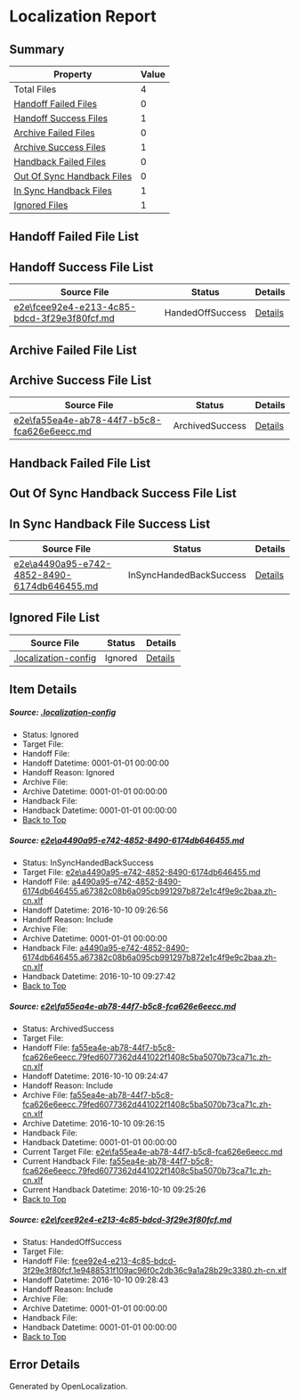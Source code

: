 # <a name='report-top'></a> Localization Report

## Summary
 Property | Value 
 -------- | ----- 
 Total Files | 4
[ Handoff Failed Files ](#handoff-failed-list)| 0
[ Handoff Success Files ](#handoff-success-list)| 1
[ Archive Failed Files ](#archive-failed-list)| 0
[ Archive Success Files ](#archive-success-list)| 1
[ Handback Failed Files ](#handback-failed-list)| 0
[ Out Of Sync Handback Files ](#outofsync-handback-success-list)| 0
[ In Sync Handback Files ](#insync-handback-success-list)| 1
[ Ignored Files ](#ignored-list)| 1

## <a name='handoff-failed-list'></a> Handoff Failed File List

## <a name='handoff-success-list'></a> Handoff Success File List
 Source File | Status | Details 
 ----------- | ------ | ------- 
 [e2e\fcee92e4-e213-4c85-bdcd-3f29e3f80fcf.md](https://github.com/OpenLocalizationTestOrg/ol-test0/blob/ccd18e1b8a205786de269128b523747fb99a85c4/e2e/fcee92e4-e213-4c85-bdcd-3f29e3f80fcf.md) | HandedOffSuccess | [Details](#d9e43d8015f7207fe71ef85095b58e262893b4f63)

## <a name='archive-failed-list'></a> Archive Failed File List

## <a name='archive-success-list'></a> Archive Success File List
 Source File | Status | Details 
 ----------- | ------ | ------- 
 [e2e\fa55ea4e-ab78-44f7-b5c8-fca626e6eecc.md](https://github.com/OpenLocalizationTestOrg/ol-test0/blob/774c20811d9d59ac5bebe1a17cb9a25f48cdfe65/e2e/fa55ea4e-ab78-44f7-b5c8-fca626e6eecc.md) | ArchivedSuccess | [Details](#7cadef752d3849cca7ed08d0047c54ff858be3b92)

## <a name='handback-failed-list'></a> Handback Failed File List

## <a name='outofsync-handback-success-list'></a> Out Of Sync Handback Success File List

## <a name='insync-handback-success-list'></a> In Sync Handback File Success List
 Source File | Status | Details 
 ----------- | ------ | ------- 
 [e2e\a4490a95-e742-4852-8490-6174db646455.md](https://github.com/OpenLocalizationTestOrg/ol-test0/blob/635837ce8a0cc0e2ffbcb2fec25d1732bd2fef70/e2e/a4490a95-e742-4852-8490-6174db646455.md) | InSyncHandedBackSuccess | [Details](#5be35f5fb815c86ee6e950f26c27f9c60545d2791)

## <a name='ignored-list'></a> Ignored File List
 Source File | Status | Details 
 ----------- | ------ | ------- 
 [.localization-config](https://github.com/OpenLocalizationTestOrg/ol-test0/blob/ccd18e1b8a205786de269128b523747fb99a85c4/.localization-config) | Ignored | [Details](#c268a05ecaa7ec85942ed632c29928ee5bd6da8d0)

## Item Details
##### <a name='c268a05ecaa7ec85942ed632c29928ee5bd6da8d0'></a> Source: [.localization-config](https://github.com/OpenLocalizationTestOrg/ol-test0/blob/ccd18e1b8a205786de269128b523747fb99a85c4/.localization-config)
* Status: Ignored
* Target File: 
* Handoff File: 
* Handoff Datetime: 0001-01-01 00:00:00
* Handoff Reason: Ignored
* Archive File: 
* Archive Datetime: 0001-01-01 00:00:00
* Handback File: 
* Handback Datetime: 0001-01-01 00:00:00
* [Back to Top](#report-top)

##### <a name='5be35f5fb815c86ee6e950f26c27f9c60545d2791'></a> Source: [e2e\a4490a95-e742-4852-8490-6174db646455.md](https://github.com/OpenLocalizationTestOrg/ol-test0/blob/635837ce8a0cc0e2ffbcb2fec25d1732bd2fef70/e2e/a4490a95-e742-4852-8490-6174db646455.md)
* Status: InSyncHandedBackSuccess
* Target File: [e2e\a4490a95-e742-4852-8490-6174db646455.md](https://github.com/OpenLocalizationTestOrg/ol-test0-zhcn/blob/d06277e5eed3e114da11587f63e25da7ecff8fbc/e2e/a4490a95-e742-4852-8490-6174db646455.md)
* Handoff File: [a4490a95-e742-4852-8490-6174db646455.a67382c08b6a095cb991297b872e1c4f9e9c2baa.zh-cn.xlf](https://github.com/OpenLocalizationTestOrg/ol-test0-handoff/blob/5be31bd568ed9c586d2b9d7fdff54214e4fd22de/ol-handoff/OpenLocalizationTestOrg/ol-test0-zhcn/qimu/ht/a4490a95-e742-4852-8490-6174db646455.a67382c08b6a095cb991297b872e1c4f9e9c2baa.zh-cn.xlf)
* Handoff Datetime: 2016-10-10 09:26:56
* Handoff Reason: Include
* Archive File: 
* Archive Datetime: 0001-01-01 00:00:00
* Handback File: [a4490a95-e742-4852-8490-6174db646455.a67382c08b6a095cb991297b872e1c4f9e9c2baa.zh-cn.xlf](https://github.com/OpenLocalizationTestOrg/ol-test0-handback/blob/673e58fb6921b4a177908b850076aedb19dcc5ba/ol-handback/OpenLocalizationTestOrg/ol-test0-zhcn/qimu/ht/a4490a95-e742-4852-8490-6174db646455.a67382c08b6a095cb991297b872e1c4f9e9c2baa.zh-cn.xlf)
* Handback Datetime: 2016-10-10 09:27:42
* [Back to Top](#report-top)

##### <a name='7cadef752d3849cca7ed08d0047c54ff858be3b92'></a> Source: [e2e\fa55ea4e-ab78-44f7-b5c8-fca626e6eecc.md](https://github.com/OpenLocalizationTestOrg/ol-test0/blob/774c20811d9d59ac5bebe1a17cb9a25f48cdfe65/e2e/fa55ea4e-ab78-44f7-b5c8-fca626e6eecc.md)
* Status: ArchivedSuccess
* Target File: 
* Handoff File: [fa55ea4e-ab78-44f7-b5c8-fca626e6eecc.79fed6077362d441022f1408c5ba5070b73ca71c.zh-cn.xlf](https://github.com/OpenLocalizationTestOrg/ol-test0-handoff/blob/7caf23eb1590d1e14725a34fc1320437ff6a3487/ol-handoff/OpenLocalizationTestOrg/ol-test0-zhcn/qimu/ht/fa55ea4e-ab78-44f7-b5c8-fca626e6eecc.79fed6077362d441022f1408c5ba5070b73ca71c.zh-cn.xlf)
* Handoff Datetime: 2016-10-10 09:24:47
* Handoff Reason: Include
* Archive File: [fa55ea4e-ab78-44f7-b5c8-fca626e6eecc.79fed6077362d441022f1408c5ba5070b73ca71c.zh-cn.xlf](https://github.com/OpenLocalizationTestOrg/ol-test0-handoff/blob/773e6e4d54145aaa16e0b24c9f515faf715d083f/ol-archive/OpenLocalizationTestOrg/ol-test0-zhcn/qimu/ht/fa55ea4e-ab78-44f7-b5c8-fca626e6eecc.79fed6077362d441022f1408c5ba5070b73ca71c.zh-cn.xlf)
* Archive Datetime: 2016-10-10 09:26:15
* Handback File: 
* Handback Datetime: 0001-01-01 00:00:00
* Current Target File: [e2e\fa55ea4e-ab78-44f7-b5c8-fca626e6eecc.md](https://github.com/OpenLocalizationTestOrg/ol-test0-zhcn/blob/656bac3ae93bd3e349458c2c626306fd54f12112/e2e/fa55ea4e-ab78-44f7-b5c8-fca626e6eecc.md)
* Current Handback File: [fa55ea4e-ab78-44f7-b5c8-fca626e6eecc.79fed6077362d441022f1408c5ba5070b73ca71c.zh-cn.xlf](https://github.com/OpenLocalizationTestOrg/ol-test0-handback/blob/5fe869d00e38417a2d2b2fdac4b9631b03ed41bc/ol-handback/OpenLocalizationTestOrg/ol-test0-zhcn/qimu/ht/fa55ea4e-ab78-44f7-b5c8-fca626e6eecc.79fed6077362d441022f1408c5ba5070b73ca71c.zh-cn.xlf)
* Current Handback Datetime: 2016-10-10 09:25:26
* [Back to Top](#report-top)

##### <a name='d9e43d8015f7207fe71ef85095b58e262893b4f63'></a> Source: [e2e\fcee92e4-e213-4c85-bdcd-3f29e3f80fcf.md](https://github.com/OpenLocalizationTestOrg/ol-test0/blob/ccd18e1b8a205786de269128b523747fb99a85c4/e2e/fcee92e4-e213-4c85-bdcd-3f29e3f80fcf.md)
* Status: HandedOffSuccess
* Target File: 
* Handoff File: [fcee92e4-e213-4c85-bdcd-3f29e3f80fcf.1e9488531f109ac96f0c2db36c9a1a28b29c3380.zh-cn.xlf](https://github.com/OpenLocalizationTestOrg/ol-test0-handoff/blob/5f138d0f519122433fe5c44a8e383549ad52ea01/ol-handoff/OpenLocalizationTestOrg/ol-test0-zhcn/qimu/ht/fcee92e4-e213-4c85-bdcd-3f29e3f80fcf.1e9488531f109ac96f0c2db36c9a1a28b29c3380.zh-cn.xlf)
* Handoff Datetime: 2016-10-10 09:28:43
* Handoff Reason: Include
* Archive File: 
* Archive Datetime: 0001-01-01 00:00:00
* Handback File: 
* Handback Datetime: 0001-01-01 00:00:00
* [Back to Top](#report-top)


## Error Details

Generated by OpenLocalization.
